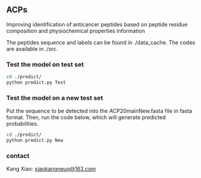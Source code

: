 ## ACPs

Improving identification of anticancer peptides based on peptide residue composition and physiochemical properties information 

The peptides sequence and labels can be found in ./data_cache.
The codes are available in ./src.

### Test the model on test set

```bash
cd ./predict/
python predict.py Test
```
### Test the model on a new test set
Put the sequence to be detected into the ACP20mainNew.fasta file in fasta format.
Then, run the code below, which will generate predicted probabilities.
```bash
cd ./predict/
python predict.py New
```
### contact
Kang Xiao: xiaokangneuq@163.com
